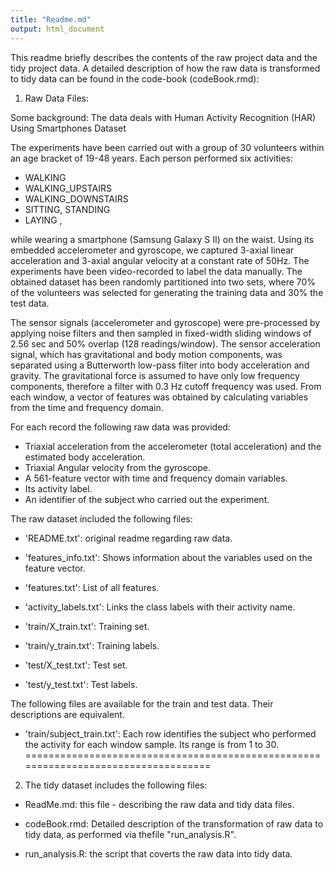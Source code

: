 ```yaml
---
title: "Readme.md"
output: html_document
---
```


This readme briefly describes the contents of the raw project data and the tidy project data. A detailed description of how the raw data is transformed to tidy data can be found in the code-book (codeBook.rmd): 

1. Raw Data Files:

Some background:
The data deals with Human Activity Recognition (HAR) Using Smartphones Dataset

The experiments have been carried out with a group of 30 volunteers within an age bracket of 19-48 years. 
Each person performed six activities:
- WALKING 
- WALKING_UPSTAIRS 
- WALKING_DOWNSTAIRS  
- SITTING, STANDING
- LAYING , 

while wearing a smartphone (Samsung Galaxy S II) on the waist. Using its embedded accelerometer and gyroscope, we captured 3-axial linear acceleration and 3-axial angular velocity at a constant rate of 50Hz. The experiments have been video-recorded to label the data manually. The obtained dataset has been randomly partitioned into two sets, where 70% of the volunteers was selected for generating the training data and 30% the test data. 

The sensor signals (accelerometer and gyroscope) were pre-processed by applying noise filters and then sampled in fixed-width sliding windows of 2.56 sec and 50% overlap (128 readings/window). The sensor acceleration signal, which has gravitational and body motion components, was separated using a Butterworth low-pass filter into body acceleration and gravity. The gravitational force is assumed to have only low frequency components, therefore a filter with 0.3 Hz cutoff frequency was used. From each window, a vector of features was obtained by calculating variables from the time and frequency domain. 

For each record the following raw data was provided:

- Triaxial acceleration from the accelerometer (total acceleration) and the estimated body acceleration.
- Triaxial Angular velocity from the gyroscope. 
- A 561-feature vector with time and frequency domain variables. 
- Its activity label. 
- An identifier of the subject who carried out the experiment.

The raw dataset included the following files:

- 'README.txt': original readme regarding raw data.

- 'features_info.txt': Shows information about the variables used on the feature vector.

- 'features.txt': List of all features.

- 'activity_labels.txt': Links the class labels with their activity name.

- 'train/X_train.txt': Training set.

- 'train/y_train.txt': Training labels.

- 'test/X_test.txt': Test set.

- 'test/y_test.txt': Test labels.

The following files are available for the train and test data. Their descriptions are equivalent. 

- 'train/subject_train.txt': Each row identifies the subject who performed the activity for each window sample. Its range is from 1 to 30. 
===================================================================================
2. The tidy dataset includes the following files:

- ReadMe.md: this file - describing the raw data and tidy data files.

- codeBook.rmd: Detailed description of the transformation of raw data to tidy data, as performed via thefile "run_analysis.R".

- run_analysis.R: the script that coverts the raw data into tidy data.

